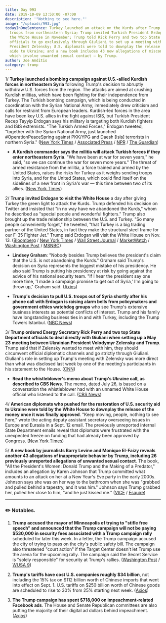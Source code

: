 ```yaml
---
title: Day 993
date: 2019-10-09 13:50:00 -07:00
description: '"Nothing to see here."'
image: "/uploads/993.jpg"
todayInOneSentence: Turkey launched an attack on the Kurds after Trump pulled U.S.
  troops from northeastern Syria; Trump invited Turkish President Erdogan to visit
  the White House in November; Trump told Rick Perry and two top State Department
  officials to go exclusively through Giuliani to set up a meeting with Ukrainian
  President Zelensky; U.S. diplomats were told to downplay the release of U.S. military
  aide to Ukraine; and a new book includes 43 new allegations of misconduct – 26 of
  which involve unwanted sexual contact – by Trump.
author: Joe Amditis
category: trump
---
```


1/ **Turkey launched a bombing campaign against U.S.-allied Kurdish forces in northeastern Syria** following Trump's decision to abruptly withdraw U.S. forces from the region. The attacks are aimed at crushing Kurdish militias, which have been fighting for their independence from Turkey. The Turkish bombing campaign, which is being conducted in coordination with the Syrian National Army, immediately drew criticism and calls for restraint from European leaders. Kurdish-led forces in the area have been key U.S. allies in the fight against ISIS, but Turkish President Recep Tayyip Erdogan says his military is targeting both Kurdish fighters and ISIS extremists. "The Turkish Armed Forces," Erdogan tweeted, "together with the Syrian National Army, just launched #OperationPeaceSpring against PKK/YPG and Daesh \[Isis\] terrorists in northern Syria." ([New York Times](https://www.nytimes.com/2019/10/09/world/middleeast/turkey-attacks-syria.html) / [Associated Press](https://apnews.com/dbe7d941eeaf44eba1e571e4ec0c6ea6) / [NPR](https://www.npr.org/2019/10/09/768490136/turkish-forces-launch-military-operation-against-kurds-at-syrian-border) / [The Guardian](https://www.theguardian.com/world/2019/oct/09/turkey-launches-military-operation-in-northern-syria-erdogan))

* **A Kurdish commander says the militia will attack Turkish forces if they enter northeastern Syria**. "We have been at war for seven years," he said, "so we can continue the war for seven more years." The threat of armed resistance from the militia, a force trained and armed by the United States, raises the risks for Turkey as it weighs sending troops into Syria, and for the United States, which could find itself on the sidelines of a new front in Syria's war — this time between two of its allies. ([New York Times](https://www.nytimes.com/2019/10/08/world/middleeast/syria-turkey-kurds-us.html))

2/ **Trump invited Erdogan to visit the White House** a day after giving Turkey the green light to attack the Kurds. Trump defended his decision on Twitter and insisted that "in no way have we abandoned the Kurds," whom he described as "special people and wonderful fighters." Trump also brought up the trade relationship between the U.S. and Turkey. "So many people conveniently forget," he tweeted, "that Turkey is a big trading partner of the United States, in fact they make the structural steel frame for our F-35 Fighter Jet." Trump said Erdogan will visit the White House on Nov. 13. ([Bloomberg](https://www.bloomberg.com/news/articles/2019-10-08/trump-compliments-turkey-and-indicates-erdogan-will-visit-u-s) / [New York Times](https://www.nytimes.com/2019/10/08/us/politics/trump-erdogan-turkey-visit.html) / [Wall Street Journal](https://www.wsj.com/articles/trump-invites-turkish-leader-to-u-s-as-turkey-prepares-syria-offensive-11570549132) / [MarketWatch](https://www.marketwatch.com/story/trump-shifts-tone-on-turkey-invites-erdogan-to-washington-2019-10-08) / [Washington Post](https://www.washingtonpost.com/politics/trump-says-turkish-president-erdogan-will-visit-dc-in-november/2019/10/08/e58a2e2e-e9db-11e9-85c0-85a098e47b37_story.html) / [MSNBC](https://www.msnbc.com/katy-tur/watch/house-democrats-considering-masking-whistleblower-s-identity-70868037786))

* **Lindsey Graham**: "Nobody besides Trump believes the president's claim that the U.S. is not abandoning the Kurds." Graham said Trump's decision on Syria represents the biggest mistake of his presidency. He also said Trump is putting his presidency at risk by going against the advice of his national security team. "If I hear the president say one more time, 'I made a campaign promise to get out of Syria,' I'm going to throw up," Graham said. ([Axios](https://www.axios.com/lindsey-graham-donald-trump-syria-withdrawal-e103594e-2417-4355-a5af-46a0f197e838.html))

* **Trump's decision to pull U.S. troops out of Syria shortly after his phone call with Erdogan is raising alarm bells from policymakers and government ethics watchdog groups** who see Trump's extensive business interests as potential conflicts of interest. Trump and his family have longstanding business ties in and with Turkey, including the Trump Towers Istanbul. ([NBC News](https://www.nbcnews.com/politics/trump-impeachment-inquiry/donald-trump-s-longtime-business-connections-turkey-back-spotlight-n1064011))

3/ **Trump ordered Energy Secretary Rick Perry and two top State Department officials to deal directly with Giuliani when setting up a May 23 meeting between Ukrainian President Volodymyr Zelensky and Trump**. Trump said that if Zelensky wanted to meet with him, they should circumvent official diplomatic channels and go strictly through Giuliani. Giuliani's role in setting up Trump's meeting with Zelensky was more direct than what was disclosed last week by one of the meeting's participants in his statement to the House. ([CNN](https://www.cnn.com/2019/10/08/politics/trump-perry-giuliani-state-department/index.html))

* **Read the whistleblower's memo about Trump's Ukraine call, as described to CBS News**. The memo, dated July 26, is based on a conversation the whistleblower had with an unnamed White House official who listened to the call. ([CBS News](https://www.cbsnews.com/news/the-whistleblower-complaint-read-full-text-whistleblower-memo-trump-ukraine-call-described-cbs-news-exclusive/))

4/ **American diplomats who pushed for the restoration of U.S. security aid to Ukraine were told by the White House to downplay the release of the money once it was finally approved**. "Keep moving, people, nothing to see here," wrote the acting deputy assistant secretary overseeing issues in Europe and Eurasia in a Sept. 12 email. The previously unreported internal State Department emails reveal that diplomats were frustrated with the unexpected freeze on funding that had already been approved by Congress. ([New York Times](https://www.nytimes.com/2019/10/09/world/europe/ukraine-trump.html))

5/ **A new book by journalists Barry Levine and Monique El-Faizy reveals another 43 allegations of inappropriate behavior by Trump, including 26 previously unreported allegations of unwanted sexual contact**. The book, "All the President's Women: Donald Trump and the Making of a Predator," includes an allegation by Karen Johnson that Trump committed what amounts to an attack on her at a New Year's Eve party in the early 2000s. Johnson says she was on her way to the bathroom when she was "grabbed and pulled behind a tapestry, and it was him." Johnson says Trump grabbed her, pulled her close to him, "and he just kissed me." ([VICE](https://www.vice.com/en_us/article/ywaq9v/will-the-26-new-sexual-allegations-against-trump-be-ignored-like-the-rest) / [Esquire](https://www.esquire.com/news-politics/a29391247/donald-trump-assault-allegations-karen-johnson-all-the-presidents-women-book/))

---

### ✏️ Notables.

1. **Trump accused the mayor of Minneapolis of trying to "stifle free speech" and announced that the Trump campaign will not be paying $530,000 in security fees associated with a Trump campaign rally** scheduled for later this week. In a letter, the Trump campaign accused the city of trying to pass on the city's public safety bill. The campaign also threatened "court action" if the Target Center doesn't let Trump use the arena for the upcoming rally. The campaign said the Secret Service is "solely responsible" for security at Trump's rallies. ([Washington Post](https://www.washingtonpost.com/politics/trump-campaign-accuses-minneapolis-arena-of-extortion-threatens-to-sue/2019/10/08/a37372b2-e9cb-11e9-85c0-85a098e47b37_story.html) / [WUSA 9](https://www.wusa9.com/article/news/local/dc/president-trump-wont-pay-for-minneapolis-rally-still-owes-dc-9million/65-012b6e66-8942-44fb-b4a1-6229b69afe18))

2. **Trump's tariffs have cost U.S. companies roughly $34 billion**, not including the 15% tax on $112 billion worth of Chinese imports that went into effect on Sept. 1. U.S. tariffs on $250 billion worth of Chinese goods are scheduled to rise to 30% from 25% starting next week. ([Axios](https://www.axios.com/cost-trumps-tariffs-trade-war-274b1bd4-2c51-4ec5-8afe-b29fefddfb43.html))

3. **The Trump campaign has spent $718,000 on impeachment-related Facebook ads**. The House and Senate Republican committees are also putting the majority of their digital ad dollars behind impeachment. ([Axios](https://www.axios.com/trump-campaign-advertising-impeachment-facebook-0268b83d-8cc3-4f4c-a710-e3fc0999ac8d.html))